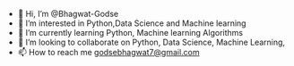 - 👋 Hi, I’m @Bhagwat-Godse
- 👀 I’m interested in Python,Data Science and Machine learning
- 🌱 I’m currently learning Python, Machine learning Algorithms
- 💞️ I’m looking to collaborate on Python, Data Science, Machine Learning,
- 📫 How to reach me godsebhagwat7@gmail.com

<!---
Bhagwat-Godse/Bhagwat-Godse is a ✨ special ✨ repository because its `README.md` (this file) appears on your GitHub profile.
You can click the Preview link to take a look at your changes.
--->
